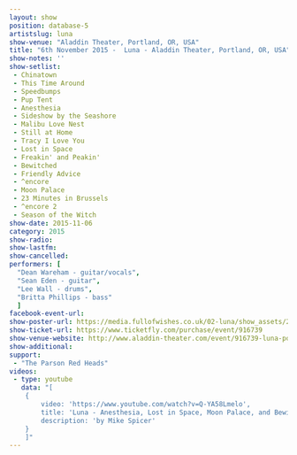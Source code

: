 ```yaml
---
layout: show
position: database-5
artistslug: luna
show-venue: "Aladdin Theater, Portland, OR, USA"
title: "6th November 2015 -  Luna - Aladdin Theater, Portland, OR, USA"
show-notes: ''
show-setlist:
 - Chinatown
 - This Time Around
 - Speedbumps
 - Pup Tent
 - Anesthesia
 - Sideshow by the Seashore
 - Malibu Love Nest
 - Still at Home
 - Tracy I Love You
 - Lost in Space
 - Freakin' and Peakin'
 - Bewitched
 - Friendly Advice
 - ^encore
 - Moon Palace
 - 23 Minutes in Brussels
 - ^encore 2
 - Season of the Witch
show-date: 2015-11-06
category: 2015
show-radio:
show-lastfm:
show-cancelled:
performers: [
  "Dean Wareham - guitar/vocals",
  "Sean Eden - guitar",
  "Lee Wall - drums",
  "Britta Phillips - bass"
  ]
facebook-event-url:
show-poster-url: https://media.fullofwishes.co.uk/02-luna/show_assets/2015-10/2015-10-luna-poster-us-part-2-strawberryluna.jpg
show-ticket-url: https://www.ticketfly.com/purchase/event/916739
show-venue-website: http://www.aladdin-theater.com/event/916739-luna-portland/
show-additional:
support:
 - "The Parson Red Heads"
videos:
 - type: youtube
   data: "[
    {
        video: 'https://www.youtube.com/watch?v=Q-YA58Lmelo',
        title: 'Luna - Anesthesia, Lost in Space, Moon Palace, and Bewitched (Portland OR 11/6/15)',
        description: 'by Mike Spicer'
    }
    ]"
---
```

